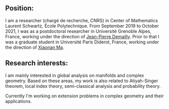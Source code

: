 <h2>Position:</h2>
I am a researcher (chargé de recherche, CNRS) in Center of Mathematics Laurent Schwartz, École Polytechnique. 
From September 2019 to October 2021, I was as a postdoctoral researcher in Université Grenoble Alpes, France, working under the direction of
<a href="https://www-fourier.ujf-grenoble.fr/~demailly/">Jean-Pierre Demailly</a>.
Prior to that I was a graduate student in Université Paris Diderot, France, working under the direction of <a href="https://webusers.imj-prg.fr/~xiaonan.ma/">Xiaonan Ma</a>.

<h2>Research interests:</h2>

I am mainly interested in global analysis on manifolds and complex geometry. Based on these areas, my work is also related to Atiyah-Singer theorem, local index theory, semi-classical analysis and probability theory.
<p>
Currently I'm working on extension problems in complex geometry and their applications.
</p>
